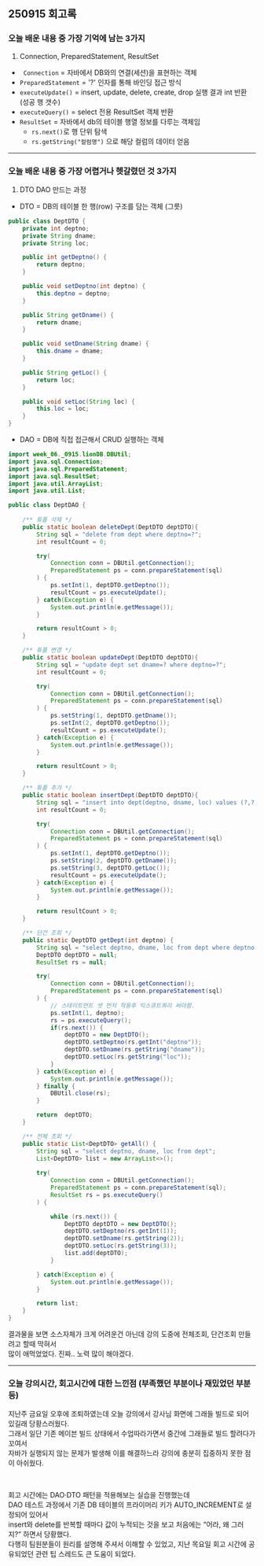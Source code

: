 ## 250915 회고록


### 오늘 배운 내용 중 가장 기억에 남는 3가지

1. Connection, PreparedStatement, ResultSet

* ` Connection` = 자바에서 DB와의 연결(세션)을 표현하는 객체
*  `PreparedStatement` = '?' 인자를 통해 바인딩 접근 방식
*  `executeUpdate()` = insert, update, delete, create, drop 실행 결과 int 반환 (성공 행 갯수)
*  `executeQuery()` = select 전용 ResultSet 객체 반환
* `ResultSet` = 자바에서 db의 테이블 행열 정보를 다루는 객체임
    - `rs.next()`로 행 단위 탐색
    - `rs.getString("컬럼명")` 으로 해당 컬럼의 데이터 얻음



---

### 오늘 배운 내용 중 가장 어렵거나 헷갈렸던 것 3가지

1. DTO DAO 만드는 과정

* DTO = DB의 테이블 한 행(row) 구조를 담는 객체 (그릇)

```java
public class DeptDTO {
    private int deptno;
    private String dname;
    private String loc;

    public int getDeptno() {
        return deptno;
    }

    public void setDeptno(int deptno) {
        this.deptno = deptno;
    }

    public String getDname() {
        return dname;
    }

    public void setDname(String dname) {
        this.dname = dname;
    }

    public String getLoc() {
        return loc;
    }

    public void setLoc(String loc) {
        this.loc = loc;
    }
}
```



* DAO = DB에 직접 접근해서 CRUD 실행하는 객체


```java
import week_06._0915.lionDB.DBUtil;
import java.sql.Connection;
import java.sql.PreparedStatement;
import java.sql.ResultSet;
import java.util.ArrayList;
import java.util.List;

public class DeptDAO {
    
    /** 튜플 삭제 */
    public static boolean deleteDept(DeptDTO deptDTO){
        String sql = "delete from dept where deptno=?";
        int resultCount = 0;

        try(
            Connection conn = DBUtil.getConnection();
            PreparedStatement ps = conn.prepareStatement(sql)
        ) {
            ps.setInt(1, deptDTO.getDeptno());
            resultCount = ps.executeUpdate();
        } catch(Exception e) {
            System.out.println(e.getMessage());
        }

        return resultCount > 0;
    }

    /** 튜플 변경 */
    public static boolean updateDept(DeptDTO deptDTO){
        String sql = "update dept set dname=? where deptno=?";
        int resultCount = 0;

        try(
            Connection conn = DBUtil.getConnection();
            PreparedStatement ps = conn.prepareStatement(sql)
        ) {
            ps.setString(1, deptDTO.getDname());
            ps.setInt(2, deptDTO.getDeptno());
            resultCount = ps.executeUpdate();
        } catch(Exception e) {
            System.out.println(e.getMessage());
        }

        return resultCount > 0;
    }

    /** 튜플 추가 */
    public static boolean insertDept(DeptDTO deptDTO){
        String sql = "insert into dept(deptno, dname, loc) values (?,?,?)";
        int resultCount = 0;

        try(
            Connection conn = DBUtil.getConnection();
            PreparedStatement ps = conn.prepareStatement(sql)
        ) {
            ps.setInt(1, deptDTO.getDeptno());
            ps.setString(2, deptDTO.getDname());
            ps.setString(3, deptDTO.getLoc());
            resultCount = ps.executeUpdate();
        } catch(Exception e) {
            System.out.println(e.getMessage());
        }

        return resultCount > 0;
    }

    /** 단건 조회 */
    public static DeptDTO getDept(int deptno) {
        String sql = "select deptno, dname, loc from dept where deptno = ?";
        DeptDTO deptDTO = null;
        ResultSet rs = null;

        try(
            Connection conn = DBUtil.getConnection();
            PreparedStatement ps = conn.prepareStatement(sql)
        ) {
            // 스테이트먼트 셋 먼저 적용후 익스큐트쿼리 써야함.
            ps.setInt(1, deptno);
            rs = ps.executeQuery();
            if(rs.next()) {
                deptDTO = new DeptDTO();
                deptDTO.setDeptno(rs.getInt("deptno"));
                deptDTO.setDname(rs.getString("dname"));
                deptDTO.setLoc(rs.getString("loc"));
            }
        } catch(Exception e) {
            System.out.println(e.getMessage());
        } finally {
            DBUtil.close(rs);
        }

        return  deptDTO;
    }

    /** 전체 조회 */
    public static List<DeptDTO> getAll() {
        String sql = "select deptno, dname, loc from dept";
        List<DeptDTO> list = new ArrayList<>();
        
        try(
            Connection conn = DBUtil.getConnection();
            PreparedStatement ps = conn.prepareStatement(sql);
            ResultSet rs = ps.executeQuery()
        ) {

            while (rs.next()) {
                DeptDTO deptDTO = new DeptDTO();
                deptDTO.setDeptno(rs.getInt(1));
                deptDTO.setDname(rs.getString(2));
                deptDTO.setLoc(rs.getString(3));
                list.add(deptDTO);
            }

        } catch(Exception e) {
            System.out.println(e.getMessage());
        }

        return list;
    }
}
```


결과물을 보면 소스자체가 크게 어려운건 아닌데 강의 도중에 전체조회, 단건조회 만들려고 할때 막혀서 <br>
많이 애먹었었다. 진짜.. 노력 많이 해야겠다.



---
   
### 오늘 강의시간, 회고시간에 대한 느낀점 (부족했던 부분이나 재밌었던 부분 등)

지난주 금요일 오후에 조퇴하였는데 오늘 강의에서 강사님 화면에 그래들 빌드로 되어 있길래 당황스러웠다. <br>
그래서 일단 기존 메이븐 빌드 상태에서 수업따라가면서 중간에 그래들로 빌드 할려다가 꼬여서 <br>
자바가 실행되지 않는 문제가 발생해 이를 해결하느라 강의에 충분히 집중하지 못한 점이 아쉬웠다.

<br>

회고 시간에는 DAO·DTO 패턴을 적용해보는 실습을 진행했는데 <br>
DAO 테스트 과정에서 기존 DB 테이블의 프라이머리 키가 AUTO_INCREMENT로 설정되어 있어서 <br>
insert와 delete를 반복할 때마다 값이 누적되는 것을 보고 처음에는 “어라, 왜 그러지?” 하면서 당황했다. <br>
다행히 팀원분들이 원리를 설명해 주셔서 이해할 수 있었고, 지난 목요일 회고 시간에 공유되었던 관련 팁 스레드도 큰 도움이 되었다.